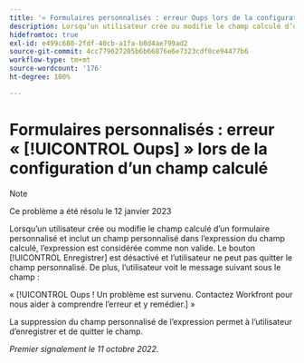 ```yaml
---
title: '« Formulaires personnalisés : erreur Oups lors de la configuration d’un champ calculé »'
description: Lorsqu’un utilisateur crée ou modifie le champ calculé d’un formulaire personnalisé et inclut un champ personnalisé dans l’expression du champ calculé, l’expression est considérée comme non valide. Le bouton Enregistrer est désactivé et l’utilisateur ou l’utilisatrice ne peut pas quitter le champ personnalisé. De plus, l’utilisateur ou l’utilisatrice voit un message Oups sous le champ.
hidefromtoc: true
exl-id: e499c680-2fdf-40cb-a1fa-b0d4ae799ad2
source-git-commit: 4cc779627205b6b66876e6e7323cdf0ce94477b6
workflow-type: tm+mt
source-wordcount: '176'
ht-degree: 100%

---
```


# Formulaires personnalisés : erreur « [!UICONTROL Oups] » lors de la configuration d’un champ calculé

<!--Do not delete without approval from Alex Beach-->

>[!NOTE]
>
>Ce problème a été résolu le 12 janvier 2023

Lorsqu’un utilisateur crée ou modifie le champ calculé d’un formulaire personnalisé et inclut un champ personnalisé dans l’expression du champ calculé, l’expression est considérée comme non valide. Le bouton [!UICONTROL Enregistrer] est désactivé et l’utilisateur ne peut pas quitter le champ personnalisé. De plus, l’utilisateur voit le message suivant sous le champ :

« [!UICONTROL Oups ! Un problème est survenu. Contactez Workfront pour nous aider à comprendre l’erreur et y remédier.] »

La suppression du champ personnalisé de l’expression permet à l’utilisateur d’enregistrer et de quitter le champ.

_Premier signalement le 11 octobre 2022._